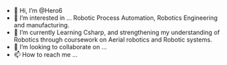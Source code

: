 - 👋 Hi, I’m @Hero6
- 👀 I’m interested in ... Robotic Process Automation, Robotics Engineering and manufacturing.
- 🌱 I’m currently Learning Csharp, and strengthening my understanding of Robotics through coursework on Aerial robotics and Robotic systems.
- 💞️ I’m looking to collaborate on ...
- 📫 How to reach me ...

<!---
Hero6/Hero6 is a ✨ special ✨ repository because its `README.md` (this file) appears on your GitHub profile.
You can click the Preview link to take a look at your changes.
--->
